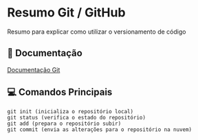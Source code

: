 
# Resumo Git / GitHub

Resumo para explicar como utilizar o versionamento de código

## 📒 Documentação
[Documentação Git](https://git-scm.com/book/en/v2/)

## 💻 Comandos Principais

```
git init (inicializa o repositório local)
git status (verifica o estado do repositório)
git add (prepara o repositório subir)
git commit (envia as alterações para o repositório na nuvem)
```

